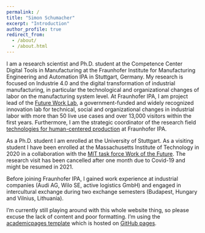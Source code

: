 ```yaml
---
permalink: /
title: "Simon Schumacher"
excerpt: "Introduction"
author_profile: true
redirect_from: 
  - /about/
  - /about.html
---
```


I am a research scientist and Ph.D. student at the Competence Center Digital Tools in Manufacturing at the Fraunhofer Institute for Manufacturing Engineering and Automation IPA in Stuttgart, Germany. My research is focused on Industrie 4.0 and the digital transformation of industrial manufacturing, in particular the technological and organizational changes of labor on the manufacturing system level. At Fraunhofer IPA, I am project lead of the [Future Work Lab](https://futureworklab.de/), a government-funded and widely recognized innovation lab for technical, social and organizational changes in industrial labor with more than 50 live use cases and over 13,000 visitors within the first years. Furthermore, I am the strategic coordinator of the research field [technologies for human-centered production](https://www.ipa.fraunhofer.de/de/ueber_uns/Leitthemen.html) at Fraunhofer IPA.

As a Ph.D. student I am enrolled at the University of Stuttgart. As a visiting student I have been enrolled at the Massachusetts Institute of Technology in 2020 in a collaboration with the [MIT task force Work of the Future](https://workofthefuture.mit.edu/). The research visit has been cancelled after one month due to Covid-19 and might be resumed in 2021.

Before joining Fraunhofer IPA, I gained work experience at industrial companies (Audi AG, Wilo SE, active logistics GmbH) and engaged in intercultural exchange during two exchange semesters (Budapest, Hungary and Vilnius, Lithuania).

I’m currently still playing around with this whole website thing, so please excuse the lack of content and poor formatting. I’m using the [academicpages template](https://github.com/academicpages/academicpages.github.io) which is hosted on [GitHub pages](https://pages.github.com). 
